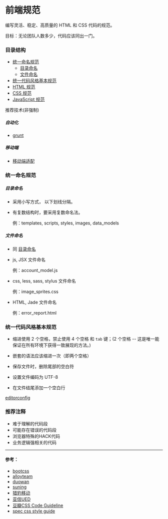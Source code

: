 # 前端规范

编写灵活、稳定、高质量的 HTML 和 CSS 代码的规范。

目标：无论团队人数多少，代码应该同出一门。

### 目录结构

* [统一命名规范](#统一命名规范)
  - [目录命名](#目录命名)
  - [文件命名](#文件命名)
* [统一代码风格基本规范](#统一代码风格基本规范)
* [HTML 规范](./HTML.md)
* [CSS 规范](./CSS.md)
* [JavaScript 规范](./JavaScript.md)

推荐技术(非强制)

##### 自动化

* [grunt](./Gruntfile.md)

##### 移动端

* [移动端适配](./flexible.md)

### 统一命名规范

##### 目录命名

+ 采用小写方式， 以下划线分隔。
+ 有复数结构时，要采用复数命名法。

    例：templates, scripts, styles, images, data_models

##### 文件命名

- 同 [目录命名](#目录命名)

- js, JSX 文件命名

    例：account_model.js

- css, less, sass, stylus 文件命名

    例：image_sprites.css

- HTML, Jade 文件命名

    例：error_report.html

### 统一代码风格基本规范

- 缩进使用 2 个空格，禁止使用 4 个空格 和 `tab` 键；(2 个空格 -- 这是唯一能保证在所有环境下获得一致展现的方法。)
- 嵌套的语法应该缩进一次（即两个空格）

- 保存文件时，删除尾部的空白符
- 设置文件编码为 UTF-8
- 在文件结尾添加一个空白行

[editorconfig](http://editorconfig.org/)

### 推荐注释

- 难于理解的代码段
- 可能存在错误的代码段
- 浏览器特殊的HACK代码
- 业务逻辑强相关的代码


---

#### 参考：

- [bootcss](http://codeguide.bootcss.com/)
- [alloyteam](http://alloyteam.github.io/CodeGuide/#html-syntax)
- [duowan](https://github.com/duowan/fe-guide)
- [suning](https://github.com/suning-wireless/Front-End-Standards)
- [猎豹移动](https://github.com/CMCM-F2E/fe-standards)
- [亚信UED](https://github.com/Alsiso/AICG)
- [豆瓣CSS Code Guideline](https://github.com/kejun/CSS-Code-Guideline)
- [spec css style guide](https://github.com/ecomfe/spec/blob/master/css-style-guide.md)